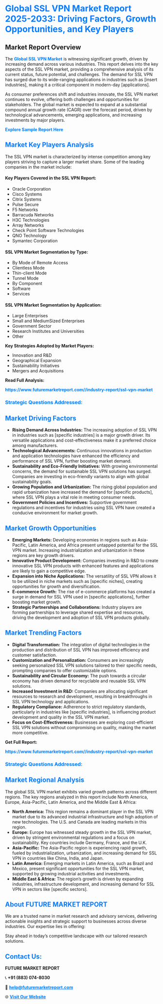 <h1 style="color: #007BFF;">Global SSL VPN Market Report 2025-2033: Driving Factors, Growth Opportunities, and Key Players</h1>

<section id="overview">
<h2>Market Report Overview</h2>
<p>The <a href="https://www.futuremarketreport.com//industry-report/ssl-vpn-market" style="color: #007BFF; text-decoration: none;"><strong>Global SSL VPN Market</strong></a> is witnessing significant growth, driven by increasing demand across various industries. This report delves into the key aspects of the SSL VPN market, providing a comprehensive analysis of its current status, future potential, and challenges. The demand for SSL VPN has surged due to its wide-ranging applications in industries such as [insert industries], making it a critical component in modern-day [applications].</p>
<p>As consumer preferences shift and industries innovate, the SSL VPN market continues to evolve, offering both challenges and opportunities for stakeholders. The global market is expected to expand at a substantial compound annual growth rate (CAGR) over the forecast period, driven by technological advancements, emerging applications, and increasing investments by major players.</p>
</section>

<section id="overview">
<p><a href="https://www.futuremarketreport.com//request-sample/reportId=91108" style="color: #007BFF; text-decoration: none;"><strong>Explore Sample Report Here</strong></a></p>
</section>

<section id="key-players">
<h2 style="color: #007BFF;">Market Key Players Analysis</h2>
<p>The SSL VPN market is characterized by intense competition among key players striving to capture a larger market share. Some of the leading companies in the market include:</p>
<h4>Key Players Covered in the SSL VPN Report:</h4>
<ul><li>Oracle Corporation</li><li>Cisco Systems</li><li>Citrix Systems</li><li>Pulse Secure</li><li>F5 Networks</li><li>Barracuda Networks</li><li>H3C Technologies</li><li>Array Networks</li><li>Check Point Software Technologies</li><li>QNO Technology</li><li>Symantec Corporation</li></ul>
<h4>SSL VPN Market Segmentation by Type:</h4>
<ul><li>By Mode of Remote Access</li><li>Clientless Mode</li><li>Thin-client Mode</li><li>Tunnel Mode</li><li>By Component</li><li>Software</li><li>Services</li></ul>

<h4>SSL VPN Market Segmentation by Application:</h4>
<ul><li>Large Enterprises</li><li>Small and MediumSized Enterprises</li><li>Government Sector</li><li>Research Institutes and Universities</li><li>Other</li></ul>
<p><strong>Key Strategies Adopted by Market Players:</strong></p>
<ul>
<li>Innovation and R&D</li>
<li>Geographical Expansion</li>
<li>Sustainability Initiatives</li>
<li>Mergers and Acquisitions</li>
</ul>
</section>

<section>
<p><strong>Read Full Analysis: </strong></p><a href="https://www.futuremarketreport.com//industry-report/ssl-vpn-market" style="color: #007BFF; text-decoration: none;"><strong>https://www.futuremarketreport.com//industry-report/ssl-vpn-market</strong></a>
<h3 style="color: #007BFF;">Strategic Questions Addressed:</h3>
</section>

<section id="driving-factors">
<h2 style="color: #007BFF;">Market Driving Factors</h2>
<ul>
<li><strong>Rising Demand Across Industries:</strong> The increasing adoption of SSL VPN in industries such as [specific industries] is a major growth driver. Its versatile applications and cost-effectiveness make it a preferred choice among manufacturers.</li>
<li><strong>Technological Advancements:</strong> Continuous innovations in production and application technologies have enhanced the efficiency and performance of SSL VPN, further boosting market demand.</li>
<li><strong>Sustainability and Eco-Friendly Initiatives:</strong> With growing environmental concerns, the demand for sustainable SSL VPN solutions has surged. Companies are investing in eco-friendly variants to align with global sustainability goals.</li>
<li><strong>Growing Population and Urbanization:</strong> The rising global population and rapid urbanization have increased the demand for [specific products], where SSL VPN plays a vital role in meeting consumer needs.</li>
<li><strong>Government Policies and Incentives:</strong> Supportive government regulations and incentives for industries using SSL VPN have created a conducive environment for market growth.</li>
</ul>
</section>

<section id="growth-opportunities">
<h2 style="color: #007BFF;">Market Growth Opportunities</h2>
<ul>
<li><strong>Emerging Markets:</strong> Developing economies in regions such as Asia-Pacific, Latin America, and Africa present untapped potential for the SSL VPN market. Increasing industrialization and urbanization in these regions are key growth drivers.</li>
<li><strong>Innovative Product Development:</strong> Companies investing in R&D to create innovative SSL VPN products with enhanced features and applications are likely to gain a competitive edge.</li>
<li><strong>Expansion into Niche Applications:</strong> The versatility of SSL VPN allows it to be utilized in niche markets such as [specific niches], creating opportunities for growth and diversification.</li>
<li><strong>E-commerce Growth:</strong> The rise of e-commerce platforms has created a surge in demand for SSL VPN used in [specific applications], further boosting market growth.</li>
<li><strong>Strategic Partnerships and Collaborations:</strong> Industry players are forming partnerships to leverage shared expertise and resources, driving the development and adoption of SSL VPN products globally.</li>
</ul>
</section>

<section id="trending-factors">
<h2 style="color: #007BFF;">Market Trending Factors</h2>
<ul>
<li><strong>Digital Transformation:</strong> The integration of digital technologies in the production and distribution of SSL VPN has improved efficiency and customer satisfaction.</li>
<li><strong>Customization and Personalization:</strong> Consumers are increasingly seeking personalized SSL VPN solutions tailored to their specific needs, prompting companies to offer customizable options.</li>
<li><strong>Sustainability and Circular Economy:</strong> The push towards a circular economy has driven demand for recyclable and reusable SSL VPN solutions.</li>
<li><strong>Increased Investment in R&D:</strong> Companies are allocating significant resources to research and development, resulting in breakthroughs in SSL VPN technology and applications.</li>
<li><strong>Regulatory Compliance:</strong> Adherence to strict regulatory standards, particularly in industries like [specific industries], is influencing product development and quality in the SSL VPN market.</li>
<li><strong>Focus on Cost-Effectiveness:</strong> Businesses are exploring cost-efficient SSL VPN solutions without compromising on quality, making the market more competitive.</li>
</ul>
</section>

<section>
<p><strong>Get Full Report: </strong></p><a href="https://www.futuremarketreport.com//industry-report/ssl-vpn-market" style="color: #007BFF; text-decoration: none;"><strong>https://www.futuremarketreport.com//industry-report/ssl-vpn-market</strong></a>
<h3 style="color: #007BFF;">Strategic Questions Addressed:</h3>
</section>


<section id="regional-analysis">
<h2 style="color: #007BFF;">Market Regional Analysis</h2>
<p>The global SSL VPN market exhibits varied growth patterns across different regions. The key regions analyzed in this report include North America, Europe, Asia-Pacific, Latin America, and the Middle East & Africa:</p>
<ul>
<li><strong>North America:</strong> This region remains a dominant player in the SSL VPN market due to its advanced industrial infrastructure and high adoption of new technologies. The U.S. and Canada are leading markets in this region.</li>
<li><strong>Europe:</strong> Europe has witnessed steady growth in the SSL VPN market, driven by stringent environmental regulations and a focus on sustainability. Key countries include Germany, France, and the U.K.</li>
<li><strong>Asia-Pacific:</strong> The Asia-Pacific region is experiencing rapid growth, fueled by industrialization, urbanization, and increasing demand for SSL VPN in countries like China, India, and Japan.</li>
<li><strong>Latin America:</strong> Emerging markets in Latin America, such as Brazil and Mexico, present significant opportunities for the SSL VPN market, supported by growing industrial activities and investments.</li>
<li><strong>Middle East & Africa:</strong> The region’s growth is driven by expanding industries, infrastructure development, and increasing demand for SSL VPN in sectors like [specific sectors].</li>
</ul>
</section>

<footer>
<h2 style="color: #007BFF;">About FUTURE MARKET REPORT</h2>
<p>We are a trusted name in market research and advisory services, delivering actionable insights and strategic support to businesses across diverse industries. Our expertise lies in offering:</p>

<p>Stay ahead in today’s competitive landscape with our tailored research solutions.</p>

<h2 style="color: #007BFF;">Contact Us:</h2>
<p><strong>FUTURE MARKET REPORT</strong></p>
<p>📞 <strong>+91 (883) 074-8030</strong></p>
<p>📧 <strong><a href="mailto:help@futuremarketreport.com" style="color: #007BFF;">help@futuremarketreport.com</a></strong></p>
<p>🌐 <strong><a href="https://www.futuremarketreport.com/" style="color: #007BFF;">Visit Our Website</a></strong></p>
</footer>